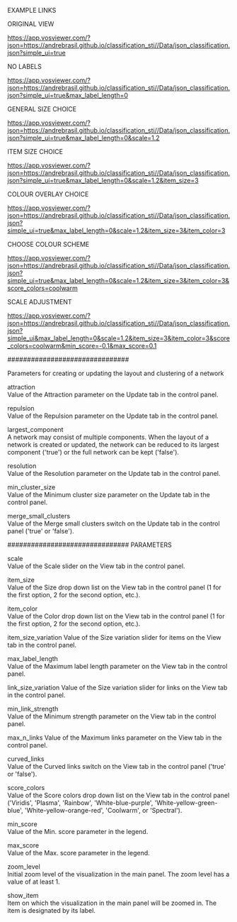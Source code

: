 EXAMPLE LINKS

ORIGINAL VIEW

https://app.vosviewer.com/?json=https://andrebrasil.github.io/classification_sti//Data/json_classification.json?simple_ui=true


NO LABELS

https://app.vosviewer.com/?json=https://andrebrasil.github.io/classification_sti//Data/json_classification.json?simple_ui=true&max_label_length=0


GENERAL SIZE CHOICE

https://app.vosviewer.com/?json=https://andrebrasil.github.io/classification_sti//Data/json_classification.json?simple_ui=true&max_label_length=0&scale=1.2


ITEM SIZE CHOICE

https://app.vosviewer.com/?json=https://andrebrasil.github.io/classification_sti//Data/json_classification.json?simple_ui=true&max_label_length=0&scale=1.2&item_size=3


COLOUR OVERLAY CHOICE

https://app.vosviewer.com/?json=https://andrebrasil.github.io/classification_sti//Data/json_classification.json?simple_ui=true&max_label_length=0&scale=1.2&item_size=3&item_color=3


CHOOSE COLOUR SCHEME

https://app.vosviewer.com/?json=https://andrebrasil.github.io/classification_sti//Data/json_classification.json?simple_ui=true&max_label_length=0&scale=1.2&item_size=3&item_color=3&score_colors=coolwarm


SCALE ADJUSTMENT

https://app.vosviewer.com/?json=https://andrebrasil.github.io/classification_sti//Data/json_classification.json?simple_ui&max_label_length=0&scale=1.2&item_size=3&item_color=3&score_colors=coolwarm&min_score=-0.1&max_score=0.1


###############################

Parameters for creating or updating the layout and clustering of a network


attraction	
Value of the Attraction parameter on the Update tab in the control panel.

repulsion	
Value of the Repulsion parameter on the Update tab in the control panel.

largest_component	
A network may consist of multiple components. When the layout of a network is created or updated, the network can be reduced to its largest component ('true') or the full network can be kept ('false').

resolution	
Value of the Resolution parameter on the Update tab in the control panel.

min_cluster_size	
Value of the Minimum cluster size parameter on the Update tab in the control panel.

merge_small_clusters	
Value of the Merge small clusters switch on the Update tab in the control panel ('true' or 'false').

###############################
PARAMETERS


scale	      
Value of the Scale slider on the View tab in the control panel.

item_size	          
Value of the Size drop down list on the View tab in the control panel (1 for the first option, 2 for the second option, etc.).

item_color	        
Value of the Color drop down list on the View tab in the control panel (1 for the first option, 2 for the second option, etc.).

item_size_variation	
Value of the Size variation slider for items on the View tab in the control panel.

max_label_length	
Value of the Maximum label length parameter on the View tab in the control panel.

link_size_variation	
Value of the Size variation slider for links on the View tab in the control panel.

min_link_strength	
Value of the Minimum strength parameter on the View tab in the control panel.

max_n_links	
Value of the Maximum links parameter on the View tab in the control panel.

curved_links	
Value of the Curved links switch on the View tab in the control panel ('true' or 'false').

score_colors	
Value of the Score colors drop down list on the View tab in the control panel ('Viridis', 'Plasma', 'Rainbow', 'White-blue-purple', 'White-yellow-green-blue', 'White-yellow-orange-red', 'Coolwarm', or 'Spectral').

min_score	
Value of the Min. score parameter in the legend.

max_score	
Value of the Max. score parameter in the legend.

zoom_level	
Initial zoom level of the visualization in the main panel. The zoom level has a value of at least 1.

show_item	
Item on which the visualization in the main panel will be zoomed in. The item is designated by its label.
